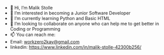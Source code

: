 - 👋 Hi, I’m Malik Stolle
- 👀 I’m interested in becoming a Junior Software Developer
- 🌱 I’m currently learning Python and Basic HTML
- 💞️ I’m looking to collaborate on anyone who can help me to get better in Coding or Programming
- 📫 You can reach me:
- Email: workzero2kay@gmail.com
- linkedin: https://www.linkedin.com/in/malik-stolle-42300b256/
